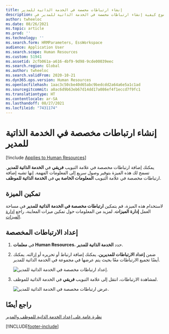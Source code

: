 ```yaml
---
title: إنشاء ارتباطات مخصصة في الخدمة الذاتية للمدير
description: يصف هذا الموضوع كيفية إنشاء ارتباطات مخصصة في الخدمة الذاتية للمدير في Dynamics 365 Human Resources.
author: twheeloc
ms.date: 08/26/2021
ms.topic: article
ms.prod: ''
ms.technology: ''
ms.search.form: HRMParameters, EssWorkspace
audience: Application User
ms.search.scope: Human Resources
ms.custom: 51941
ms.assetid: 2cfb061a-a616-4bf9-9d98-9cde00039eec
ms.search.region: Global
ms.author: twheeloc
ms.search.validFrom: 2020-10-21
ms.dyn365.ops.version: Human Resources
ms.openlocfilehash: 1aac3c50cbe40d65abc9bedcdd2a64a6e5a1c1ad
ms.sourcegitcommit: a8ac6d9b63eb67d14dd17a086ef4f1eccd7f9fc1
ms.translationtype: HT
ms.contentlocale: ar-SA
ms.lasthandoff: 08/27/2021
ms.locfileid: "7431174"
---
```

# <a name="create-custom-links-in-manager-self-service"></a>إنشاء ارتباطات مخصصة في الخدمة الذاتية للمدير

[!include [Applies to Human Resources](../includes/applies-to-hr.md)]

يمكنك إضافة ارتباطات مخصصة في علامة التبويب **فريقي** في **الخدمة الذاتية للمدير**. تسمح لك هذه الميزة بتوفير وصول سريع إلى المعلومات المهمة. إنها تشبه إضافة ارتباطات مخصصة في علامة التبويب **المعلومات الخاصة بي** في **الخدمة الذاتية للموظف**.

## <a name="enable-the-feature"></a>تمكين الميزة

لاستخدام هذه الميزة، قم بتمكين **ارتباطات مخصصة في الخدمة الذاتية للمدير‬** في مساحة العمل **إدارة الميزات**. لمزيد من المعلومات حول تمكين ميزات المعاينة، راجع [إدارة الميزات](hr-admin-manage-features.md).

## <a name="set-up-custom-links"></a>إعداد الارتباطات المخصصة

1. في **معلمات Human Resources**، حدد **الخدمة الذاتية للمدير**.

2. ضمن **إعداد الارتباطات للمديرين**، يمكنك إضافة ارتباط أو تحريره أو إزالته. يمكنك أيضًا تجميع الارتباطات معًا بحيث يتم عرضها في مجموعة في الخدمة الذاتية للمدير.

   ![إعداد ارتباطات مخصصة في الخدمة الذاتية للمدير.](./media/hr-employee-manager-self-service-custom-links-setup.png)

3. لمشاهدة الارتباطات، انتقل إلى علامة التبويب **فريقي** في الخدمة الذاتية للموظف.

   ![عرض ارتباطات مخصصة في الخدمة الذاتية للمدير.](./media/hr-employee-manager-self-service-custom-links-view.png)

## <a name="see-also"></a>راجع أيضًا

[نظرة عامة على إعداد الخدمة الذاتية للموظف والمدير](hr-employee-manager-self-service-overview.md)


[!INCLUDE[footer-include](../includes/footer-banner.md)]
